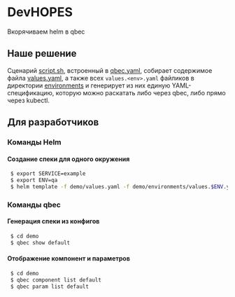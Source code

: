 # DevHOPES

Вкорячиваем helm в qbec

## Наше решение

Сценарий [script.sh](https://github.com/elkopass/DevHOPES/blob/master/demo/script.sh),
встроенный в [qbec.yaml](https://github.com/elkopass/DevHOPES/blob/master/demo/qbec.yaml),
собирает содержимое файла [values.yaml](https://github.com/elkopass/DevHOPES/blob/master/demo/values.yaml),
а также всех `values.<env>.yaml` файликов в директории
[environments](https://github.com/elkopass/DevHOPES/blob/master/demo/environments)
и генерирует из них единую YAML-спецификацию, которую можно раскатать либо через qbec,
либо прямо через kubectl.

## Для разработчиков

### Команды Helm

#### Создание спеки для одного окружения

```bash
 $ export SERVICE=example
 $ export ENV=qa
 $ helm template -f demo/values.yaml -f demo/environments/values.$ENV.yaml 1.0.0 vendor/$SERVICE
```

### Команды qbec

#### Генерация спеки из конфигов

```bash
 $ cd demo
 $ qbec show default
```

#### Отображение компонент и параметров

```bash
 $ cd demo
 $ qbec component list default
 $ qbec param list default
```
